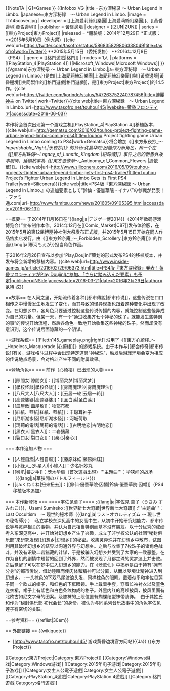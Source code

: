 {{NoteTA
| G1=Games
}}
{{Infobox VG
|title =东方深秘录 ～ Urban Legend in Limbo.
|japanese=東方深秘録　～ Urban Legend in Limbo.
|image = Th145cover.jpg
| developer = [[上海愛莉絲幻樂團|上海愛莉絲幻樂團]]、[[黃昏邊境|黃昏邊境]]
| publisher = 黃昏邊境
| designer = [[ZUN|ZUN]]
| series = [[東方Project|東方Project]]
|released = 
*體驗版：2014年12月29日
*正式版：
**2015年5月10日（例大祭）<ref>{{cite web|url=https://twitter.com/tasofro/status/586835829806338049|title=tasofro|work=Twitter}}</ref>
**2015年5月15日（委托发售）
**2016年12月8日（PS4）
| genre = [[格鬥遊戲|格鬥]]
| modes = 1人
| platforms = [[PlayStation_4|PlayStation 4]] 
[[Microsoft_Windows|Microsoft Windows]]
}}
{{Vgname|东方深秘录 ～ Urban Legend in Limbo.|ja=東方深秘録　～ Urban Legend in Limbo.}}是由[[上海愛莉絲幻樂團|上海愛莉絲幻樂團]]與[[黃昏邊境|黃昏邊境]]共同製作的[[格鬥遊戲|格鬥遊戲]]，是[[東方Project|東方Project]]的14.5作。<ref>{{cite web|url=https://twitter.com/korindo/status/547263752240787456|title=博麗神主 on Twitter|work=Twitter}}</ref><ref>{{cite web|title=東方深秘録　～ Urban Legend in Limbo.|url=http://www.tasofro.net/touhou145/|website=黄昏フロンティア|accessdate=2016-06-03}}</ref>

本作将会首次出现第一个游戏主机[[PlayStation_4|PlayStation 4]]移植版本，<ref>{{cite web|url=http://gematsu.com/2016/02/touhou-project-fighting-game-urban-legend-limbo-coming-ps4|title=Touhou Project fighting game Urban Legend in Limbo coming to PS4|work=Gematsu}}</ref>将会增加《[[東方永夜抄_～_Imperishable_Night.|永夜抄]]》的铃仙·优昙华院·因幡作为新角色，和一个在《[[東方紺珠傳_～_Legacy_of_Lunatic_Kingdom.|紺珠傳]]》事件之后的新番外故事剧情，延續故事為《[[東方憑依華_～_Antinomy_of_Common_Flowers.|憑依華]]》。<ref>{{cite web|url=http://www.siliconera.com/2016/05/09/touhou-projects-fighter-urban-legend-limbo-gets-first-ps4-trailer/|title=Touhou Project’s Fighter Urban Legend In Limbo Gets Its First PS4 Trailer|work=Siliconera}}</ref><ref>{{cite web|title=PS4版『東方深秘録 ～ Urban Legend in Limbo.』の追加要素として“鈴仙・優曇華院・イナバ”の参戦が発表！　 - ファミ通.com|url=http://www.famitsu.com/news/201605/09105395.html|accessdate=2016-06-13}}</ref>

==概要==
于2014年11月16日在“{{lang|ja|デジゲー博2014}}（2014年数码游戏博览会）”宣布制作本作。2014年12月在[[Comic_Market|C87]]发布体验版，在2015年5月的第12届博丽神社例大祭发布正式版，并2015年5月15日开始在同人作品售卖店发行。由《[[東方鈴奈庵_～_Forbidden_Scrollery.|東方鈴奈庵]]》的作画{{lang|ja|春河もえが}}担当角色作画。

于2016年2月26日宣布以参加“Play,Doujin!”策划的形式发布PS4的移植版本，并发布将会新增的移植内容。<ref>{{cite web|url=http://www.inside-games.jp/article/2016/02/29/96373.html|title=PS4版『東方深秘録』発表！黄昏フロンティアがPlay,Doujin!に参加、「さらに踏み込んだ要素」も予定|publisher=iNSide|accessdate=2016-03-21|date=2016年2月29日|author=臥待 弦}}</ref>

==故事==
在人间之里，开始流传着各种[[都市傳說|都市传说]]，这些传说在口口相传之中慢慢发生地发生了变化，而其导致的怪异现象也跟着这种变化中出现了改变。在幻想乡中，各角色只要通过控制这些传说传播的内容，就能控制这些怪异成为自己的力量。但某一天，有一个“通过收集齐七个神秘的珠子，就能发生些特别的事”的传说开始流程，然后各角色一致地开始收集这些神秘的珠子。然而却没有意识到，这个传说后面隐藏的一个阴谋。

==游戏系统==
[[File:th145_gameplay.png|right]]
沿用了《[[東方心綺樓_～_Hopeless_Masquerade.|心綺樓]]》的游戏系统。由于本作与[[都会传奇|都市传说]]有关，游戏格斗过程中会出现特定道具“神秘珠”，触发后游戏环境会变为相应的传说地点场景，会对格斗产生不同的附属效果。

==登场角色==
=== 前作（心綺樓）已出现的人物 ===
* [[隙間女|隙間女]]：[[博丽灵梦|博丽灵梦]]
* [[學校怪談|學校怪談]]：[[雾雨魔理沙|雾雨魔理沙]]
* [[八尺大人|八尺大人]]：[[云居一轮|云居一轮]]
* [[高速婆婆|高速婆婆]]：[[圣白莲|圣白莲]]
* [[皿屋敷|皿屋敷]]：物部布都
* [[紅紙、藍紙|紅紙、藍紙]]：丰聪耳神子
* [[尼斯湖水怪|尼斯湖水怪]]：河城荷取
* [[瑪莉的電話|瑪莉的電話]]：[[古明地恋|古明地恋]]
* [[黑衣人|黑衣人]]：二岩猯藏
* [[裂口女|裂口女]]：[[秦心|秦心]]

=== 本作追加人物 ===
* [[人體自燃|人體自燃]]：[[藤原妹红|藤原妹红]]
* [[小綠人_(外星人)|小綠人]]：少名针妙丸
* [[猴爪|猿之手]]：茨木华扇（首次遊戲出現）'''主題曲'''：华狭间的战场（{{lang|ja|華狭間のバトルフィールド}}）
* [[:ja:くねくね|扭來扭去]]：[[鈴仙·優曇華院·因幡|鈴仙·優曇華院·因幡]]（PS4移植版本追加）

=== 本作新登场 ===
====宇佐见堇子====
;{{lang|ja|宇佐見 菫子（うさみ すみれこ）}}，Usami Sumireko
:[[世界新七大奇蹟|世界新七大奇蹟]]
:'''主題曲'''：Last Occultism　～ 现世的秘术师（{{lang|ja|ラストオカルティズム ～ 現し世の秘術師}} ）
:私立学校东深见高中的女高中生，从初中开始研究超能力、都市传说等与灵异相关的事物，并认为自己相当特别而基本没有朋友。以十分优秀的成绩考入东深见高中，并开始对幻想乡产生了兴趣，成立了非学校公认的社团“秘封俱乐部”来研究发现[[幻想乡|幻想乡]]的秘密。收集灵异珠并在幻想乡中散布，试图利用其破坏幻想乡的结界以沟通外界与幻想乡。之后与收集了7枚珠子的诸角色战斗，并没有识破二岩猯藏的计谋，于是被骗入幻想乡并受到了大家的一致恶整。在作为自机的剧情中短暂的回到了外界，然而被发现了月都之珠的灵梦追上并击败。之后觉醒了可以在梦中进入幻想乡的能力。在《茨歌仙》中揭示是由于持有“拥有分身”的都市传说，借助睡眠而使肉体和精神可以分离，从而以梦境让精神进入到幻想乡。
:一头棕色的下双马尾波浪头发，同样棕色的眼睛。戴着似乎和宇佐见莲子同一个款式的帽子，和红色的下框眼镜。手上戴着手套，穿着长袖衬衣以及堇色连衣裙，裙子上有紫色和白色条纹构成的格子。外黑内红的高领披风，披风里面有北欧古如尼文字母的图案。及膝袜的上段位置有蝴蝶结型袜带装饰。
:由于其姓氏和作为“秘封俱乐部 初代会长”的身份，被认为与同系列音乐故事中的角色宇佐见莲子有密切的关联。

==参考资料==
{{reflist|30em}}

== 外部链接 ==
{{wikiquote}}
* [http://www.tasofro.net/touhou145/ 游戏黄昏边境官方网站]{{Ja}}
{{东方Project}}

[[Category:東方Project|Category:東方Project]]
[[Category:Windows游戏|Category:Windows游戏]]
[[Category:2015年电子游戏|Category:2015年电子游戏]]
[[Category:女主人公電子遊戲|Category:女主人公電子遊戲]]
[[Category:PlayStation_4遊戲|Category:PlayStation 4遊戲]]
[[Category:格鬥遊戲|Category:格鬥遊戲]]